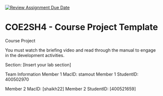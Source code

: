 [![Review Assignment Due Date](https://classroom.github.com/assets/deadline-readme-button-22041afd0340ce965d47ae6ef1cefeee28c7c493a6346c4f15d667ab976d596c.svg)](https://classroom.github.com/a/mLqiHWLE)
# COE2SH4 - Course Project Template
Course Project

You must watch the briefing video and read through the manual to engage in the development activities.


Section: [Insert your lab section]

Team Information
Member 1 MacID: stamout
Member 1 StudentID: 400502970

Member 2 MacID: [shaikh22]
Member 2 StudentID: [400521659]
